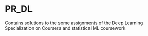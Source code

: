 # PR_DL
Contains solutions to the some assignments of the Deep Learning Specialization on Coursera and statistical ML coursework
